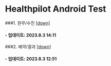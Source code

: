 Healthpilot Android Test
=============

###1. 원무/수진 [[down]](http://snuhdev.bitflow.ai/a.apk)
####   - 업데이트: 2023.8.3 14:11



###2. 예약/결과 [[down]](http://snuhdev.bitflow.ai/b.apk)
####    - 업데이트: 2023.8.3 12:51
